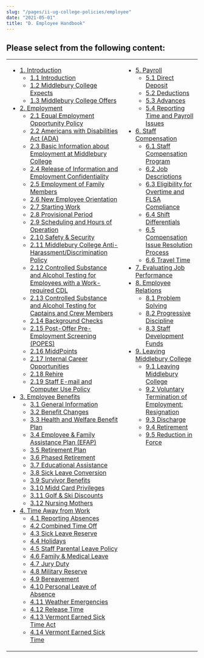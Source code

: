 ```yaml
---
slug: "/pages/ii-ug-college-policies/employee"
date: "2021-05-01"
title: "D. Employee Handbook"
---
```


## Please select from the following content:

<table>

<tbody>

<tr valign="top">

<td>

- [1\. Introduction](/pages/ii-ug-college-policies/employee/introduction)
  - [1.1 Introduction](/pages/ii-ug-college-policies/employee/introduction/intro)
  - [1.2 Middlebury College Expects](/pages/ii-ug-college-policies/employee/introduction/expects)
  - [1.3 Middlebury College Offers](/pages/ii-ug-college-policies/employee/introduction/offers)
- [2\. Employment](/pages/ii-ug-college-policies/employee/employment)
  - [2.1 Equal Employment Opportunity Policy](/pages/ii-ug-college-policies/employee/employment/2-1-equal-employment-opportunity-policy-)
  - [2.2 Americans with Disabilities Act (ADA)](/pages/ii-ug-college-policies/employee/employment/ada)
  - [2.3 Basic Information about Employment at Middlebury College](/pages/ii-ug-college-policies/employee/employment/basic-info)
  - [2.4 Release of Information and Employment Confidentiality](/pages/ii-ug-college-policies/employee/employment/2-4-release-of-information-and-employment-confidentiality)
  - [2.5 Employment of Family Members](/pages/ii-ug-college-policies/employee/employment/employment-family)
  - [2.6 New Employee Orientation](/pages/ii-ug-college-policies/employee/employment/orientation)
  - [2.7 Starting Work](/pages/ii-ug-college-policies/employee/employment/starting-work)
  - [2.8 Provisional Period](/pages/ii-ug-college-policies/employee/employment/provisional-period)
  - [2.9 Scheduling and Hours of Operation](/pages/ii-ug-college-policies/employee/employment/scheduling-hours-operation)
  - [2.10 Safety & Security](/pages/ii-ug-college-policies/employee/employment/safety-security)
  - [2.11 Middlebury College Anti-Harassment/Discrimination Policy](/pages/ii-ug-college-policies/employee/employment/anti-har-policy)
  - [2.12 Controlled Substance and Alcohol Testing for Employees with a Work-required CDL](/pages/ii-ug-college-policies/employee/employment/hr-controlled-sub-cdl)
  - [2.13 Controlled Substance and Alcohol Testing for Captains and Crew Members](/pages/ii-ug-college-policies/employee/employment/alcohol-testing-captains)
  - [2.14 Background Checks](/pages/ii-ug-college-policies/employee/employment/criminal-background-ch)
  - [2.15 Post-Offer Pre-Employment Screening (POPES)](/pages/ii-ug-college-policies/employee/employment/popes)
  - [2.16 MiddPoints](/pages/ii-ug-college-policies/employee/employment/midd-points)
  - [2.17 Internal Career Opportunities](/pages/ii-ug-college-policies/employee/employment/internal-career)
  - [2.18 Rehire](/pages/ii-ug-college-policies/employee/employment/rehire)
  - [2.19 Staff E-mail and Computer Use Policy](/pages/ii-ug-college-policies/employee/employment/staff-computer-use)
- [3\. Employee Benefits](/pages/ii-ug-college-policies/employee/benefits)
  - [3.1 General Information](/pages/ii-ug-college-policies/employee/benefits/general-info)
  - [3.2 Benefit Changes](/pages/ii-ug-college-policies/employee/benefits/benefit-changes)
  - [3.3 Health and Welfare Benefit Plan](/pages/ii-ug-college-policies/employee/benefits/health-welfare)
  - [3.4 Employee & Family Assistance Plan (EFAP)](/pages/ii-ug-college-policies/employee/benefits/efap)
  - [3.5 Retirement Plan](/pages/ii-ug-college-policies/employee/benefits/retirement)
  - [3.6 Phased Retirement](/pages/ii-ug-college-policies/employee/benefits/phased-ret)
  - [3.7 Educational Assistance](/pages/ii-ug-college-policies/employee/benefits/educational-assistance)
  - [3.8 Sick Leave Conversion](/pages/ii-ug-college-policies/employee/benefits/sick-leave-conversion)
  - [3.9 Survivor Benefits](/pages/ii-ug-college-policies/employee/benefits/survivor-benefits)
  - [3.10 Midd Card Privileges](/pages/ii-ug-college-policies/employee/benefits/midd-card-priveleges)
  - [3.11 Golf & Ski Discounts](/pages/ii-ug-college-policies/employee/benefits/discounts)
  - [3.12 Nursing Mothers](/pages/ii-ug-college-policies/employee/benefits/nursing-mothers)
- [4\. Time Away from Work](/pages/ii-ug-college-policies/employee/time-away)
  - [4.1 Reporting Absences](/pages/ii-ug-college-policies/employee/time-away/reporting-absences)
  - [4.2 Combined Time Off](/pages/ii-ug-college-policies/employee/time-away/cto)
  - [4.3 Sick Leave Reserve](/pages/ii-ug-college-policies/employee/time-away/slr)
  - [4.4 Holidays](/pages/ii-ug-college-policies/employee/time-away/holidays)
  - [4.5 Staff Parental Leave Policy](/pages/ii-ug-college-policies/employee/time-away/staff-parental-leave)
  - [4.6 Family & Medical Leave](/pages/ii-ug-college-policies/employee/time-away/family-medical-leave)
  - [4.7 Jury Duty](/pages/ii-ug-college-policies/employee/time-away/jury-duty)
  - [4.8 Military Reserve](/pages/ii-ug-college-policies/employee/time-away/military-reserve)
  - [4.9 Bereavement](/pages/ii-ug-college-policies/employee/time-away/bereavement)
  - [4.10 Personal Leave of Absence](/pages/ii-ug-college-policies/employee/time-away/personal-leave)
  - [4.11 Weather Emergencies](/pages/ii-ug-college-policies/employee/time-away/weather-emergencies)
  - [4.12 Release Time](/pages/ii-ug-college-policies/employee/time-away/release-time)
  - [4.13 Vermont Earned Sick Time Act](/pages/ii-ug-college-policies/employee/time-away/4-13-vermont-earned-sick-time-act)
  - [4.14 Vermont Earned Sick Time](/pages/ii-ug-college-policies/employee/time-away/4-14-vermont-earned-sick-time)

</td>

<td>

- [5\. Payroll](/pages/ii-ug-college-policies/employee/payroll)
  - [5.1 Direct Deposit](/pages/ii-ug-college-policies/employee/payroll/direct-deposit)
  - [5.2 Deductions](/pages/ii-ug-college-policies/employee/payroll/deductions)
  - [5.3 Advances](/pages/ii-ug-college-policies/employee/payroll/advances)
  - [5.4 Reporting Time and Payroll Issues](/pages/ii-ug-college-policies/employee/payroll/payroll-issues)
- [6\. Staff Compensation](/pages/ii-ug-college-policies/employee/wage-salary)
  - [6.1 Staff Compensation Program](/pages/ii-ug-college-policies/employee/wage-salary/staff-compensation-program)
  - [6.2 Job Descriptions](/pages/ii-ug-college-policies/employee/wage-salary/job-descriptions)
  - [6.3 Eligibility for Overtime and FLSA Compliance](/pages/ii-ug-college-policies/employee/wage-salary/overtime)
  - [6.4 Shift Differentials](/pages/ii-ug-college-policies/employee/wage-salary/shift-differentials)
  - [6.5 Compensation Issue Resolution Process](/pages/ii-ug-college-policies/employee/wage-salary/compensation-issue-resolution-process)
  - [6.6 Travel Time](/pages/ii-ug-college-policies/employee/wage-salary/travel-time)
- [7\. Evaluating Job Performance](/pages/ii-ug-college-policies/employee/evaluating)
- [8\. Employee Relations](/pages/ii-ug-college-policies/employee/processes-development)
  - [8.1 Problem Solving](/pages/ii-ug-college-policies/employee/processes-development/problem-solving)
  - [8.2 Progressive Discipline](/pages/ii-ug-college-policies/employee/processes-development/progressive-discipline)
  - [8.3 Staff Development Funds](/pages/ii-ug-college-policies/employee/processes-development/staff-dev-funds)
- [9\. Leaving Middlebury College](/pages/ii-ug-college-policies/employee/leaving-midd)
  - [9.1 Leaving Middlebury College](/pages/ii-ug-college-policies/employee/leaving-midd/leaving-middlebury-college)
  - [9.2 Voluntary Termination of Employment: Resignation](/pages/ii-ug-college-policies/employee/leaving-midd/resignation)
  - [9.3 Discharge](/pages/ii-ug-college-policies/employee/leaving-midd/discharge)
  - [9.4 Retirement](/pages/ii-ug-college-policies/employee/leaving-midd/retirement)
  - [9.5 Reduction in Force](/pages/ii-ug-college-policies/employee/leaving-midd/rif)

</td>

</tr>

</tbody>

</table>
